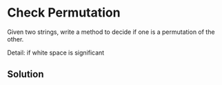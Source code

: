 # Check Permutation

Given two strings, write a method to decide if one is a permutation of the other.

Detail: if white space is significant

## Solution